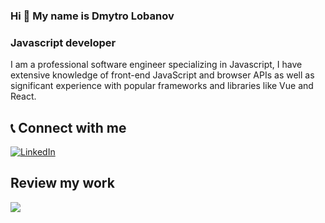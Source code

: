 ### Hi 👋 My name is Dmytro Lobanov

### Javascript developer

I am a professional software engineer specializing in Javascript, I have extensive knowledge of front-end JavaScript and browser APIs as well as significant experience with popular frameworks and libraries like Vue and React.

## :telephone_receiver: Connect with me
[linkedin-shield]: https://img.shields.io/badge/-LinkedIn-0A66C2.svg?style=for-the-badge&logo=linkedin&Color=white
[linkedin-url]: https://linkedin.com/in/dimaspirit
[![LinkedIn][linkedin-shield]][linkedin-url]

<!-- [![GitHub Streak](https://streak-stats.demolab.com?user=dimaspirit&theme=dark)](https://git.io/streak-stats) -->
## Review my work
<!-- ![dima's github stats](https://github-readme-stats.vercel.app/api?username=dimaspirit&show_icons=true&hide=stars,issues) -->
<a href="http://www.github.com/dimaspirit"><img src="https://github-readme-streak-stats.herokuapp.com/?user=dimaspirit&stroke=ffffff&background=1c1917&ring=0891b2&fire=0891b2&currStreakNum=ffffff&currStreakLabel=0891b2&sideNums=ffffff&sideLabels=ffffff&dates=ffffff&hide_border=true" /></a>
<!-- <img align="center" src="https://github-readme-stats.vercel.app/api/top-langs/?username=dimaspirit&layout=compact&theme=buefy&hide_border=true" /> -->

